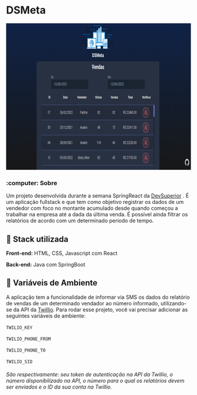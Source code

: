 # DSMeta

<div align="center">
  <img width="900px" height="400px" src="/readme-doc/documentation/mainpicture.png"/><center>
<div/>

<div align="left">
  <h3>:computer: Sobre</h3>
  Um projeto desenvolvida durante a semana SpringReact da <a href="https://devsuperior.com.br/">DevSuperior<a/> . É um aplicação fullstack e que tem como objetivo registrar os dados de um vendedor com foco no montante acumulado desde quando começou a trabalhar na empresa até a dada da última venda. É possível ainda filtrar os relatórios de acordo com um determinado período de tempo. 
  

## :rocket: Stack utilizada

**Front-end:** HTML, CSS, Javascript com React

**Back-end:** Java com SpringBoot

## :key: Variáveis de Ambiente
A aplicação tem a funcionalidade de informar via SMS os dados do relatório de vendas 
de um determinado vendador ao número informado, utilizando-se da API da <a href="https://www.twilio.com/pt-br/">Twillio<a>. Para rodar esse projeto, você vai precisar adicionar as seguintes variáveis de ambiente:

`TWILIO_KEY`

`TWILIO_PHONE_FROM`

`TWILIO_PHONE_TO`

`TWILIO_SID`

<h6>São respectivamente: seu token de autenticação na API da Twillio, 
o número disponibilizado na API, o número para o qual os relatórios 
devem ser enviados e o ID da sua conta na Twillio.<h6>

<div/>




